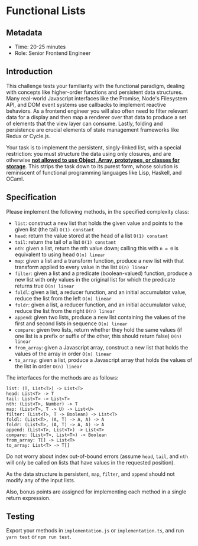 # Functional Lists

## Metadata

- Time: 20-25 minutes
- Role: Senior Frontend Engineer

## Introduction

This challenge tests your familiarity with the functional paradigm, dealing with concepts like higher-order functions and persistent data structures. Many real-world Javascript interfaces like the Promise, Node's Filesystem API, and DOM event systems use callbacks to implement reactive behaviors. As a frontend engineer you will also often need to filter relevant data for a display and then map a renderer over that data to produce a set of elements that the view layer can consume. Lastly, folding and persistence are crucial elements of state management frameworks like Redux or Cycle.js.

Your task is to implement the persistent, singly-linked list, with a special restriction: you must structure the data using only closures, and are otherwise **<ins>not allowed to use Object, Array, prototypes, or classes for storage</ins>**. This strips the task down to its purest form, whose solution is reminiscent of functional programming languages like Lisp, Haskell, and OCaml.

## Specification

Please implement the following methods, in the specified complexity class:
- `list`: construct a new list that holds the given value and points to the given list (the tail) `O(1) constant`
- `head`: return the value stored at the head of a list `O(1) constant`
- `tail`: return the tail of a list `O(1) constant`
- `nth`: given a list, return the nth value down; calling this with `n = 0` is equivalent to using head `O(n) linear`
- `map`: given a list and a transform function, produce a new list with that transform applied to every value in the list `O(n) linear`
- `filter`: given a list and a predicate (boolean-valued) function, produce a new list with only values in the original list for which the predicate returns true `O(n) linear`
- `foldl`: given a list, a reducer function, and an initial accumulator value, reduce the list from the left `O(n) linear`
- `foldr`: given a list, a reducer function, and an initial accumulator value, reduce the list from the right `O(n) linear`
- `append`: given two lists, produce a new list containing the values of the first and second lists in sequence `O(n) linear`
- `compare`: given two lists, return whether they hold the same values (if one list is a prefix or suffix of the other, this should return false) `O(n) linear`
- `from_array`: given a Javascript array, construct a new list that holds the values of the array in order `O(n) linear`
- `to_array`: given a list, produce a Javascript array that holds the values of the list in order `O(n) linear`

The interfaces for the methods are as follows:
```
list: (T, List<T>) -> List<T>
head: List<T> -> T
tail: List<T> -> List<T>
nth: (List<T>, Number) -> T
map: (List<T>, T -> U) -> List<U>
filter: (List<T>, T -> Boolean) -> List<T>
foldl: (List<T>, (A, T) -> A, A) -> A
foldr: (List<T>, (A, T) -> A, A) -> A
append: (List<T>, List<T>) -> List<T>
compare: (List<T>, List<T>) -> Boolean
from_array: T[] -> List<T>
to_array: List<T> -> T[]
```

Do not worry about index out-of-bound errors (assume `head`, `tail`, and `nth` will only be called on lists that have values in the requested position).

As the data structure is persistent, `map`, `filter`, and `append` should not modify any of the input lists.

Also, bonus points are assigned for implementing each method in a single return expression.

## Testing

Export your methods in `implementation.js` or `implementation.ts`, and run `yarn test` or `npm run test`.
